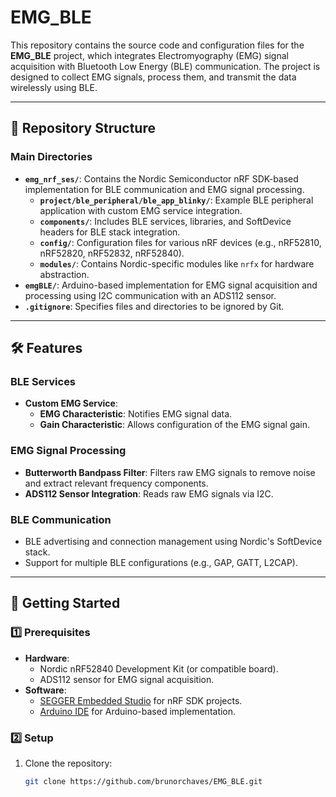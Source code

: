 # EMG_BLE

This repository contains the source code and configuration files for the **EMG_BLE** project, which integrates Electromyography (EMG) signal acquisition with Bluetooth Low Energy (BLE) communication. The project is designed to collect EMG signals, process them, and transmit the data wirelessly using BLE.

---

## 📂 Repository Structure

### **Main Directories**
- **`emg_nrf_ses/`**: Contains the Nordic Semiconductor nRF SDK-based implementation for BLE communication and EMG signal processing.
  - **`project/ble_peripheral/ble_app_blinky/`**: Example BLE peripheral application with custom EMG service integration.
  - **`components/`**: Includes BLE services, libraries, and SoftDevice headers for BLE stack integration.
  - **`config/`**: Configuration files for various nRF devices (e.g., nRF52810, nRF52820, nRF52832, nRF52840).
  - **`modules/`**: Contains Nordic-specific modules like `nrfx` for hardware abstraction.
- **`emgBLE/`**: Arduino-based implementation for EMG signal acquisition and processing using I2C communication with an ADS112 sensor.
- **`.gitignore`**: Specifies files and directories to be ignored by Git.

---

## 🛠 Features

### **BLE Services**
- **Custom EMG Service**:
  - **EMG Characteristic**: Notifies EMG signal data.
  - **Gain Characteristic**: Allows configuration of the EMG signal gain.

### **EMG Signal Processing**
- **Butterworth Bandpass Filter**: Filters raw EMG signals to remove noise and extract relevant frequency components.
- **ADS112 Sensor Integration**: Reads raw EMG signals via I2C.

### **BLE Communication**
- BLE advertising and connection management using Nordic's SoftDevice stack.
- Support for multiple BLE configurations (e.g., GAP, GATT, L2CAP).

---

## 🚀 Getting Started

### **1️⃣ Prerequisites**
- **Hardware**:
  - Nordic nRF52840 Development Kit (or compatible board).
  - ADS112 sensor for EMG signal acquisition.
- **Software**:
  - [SEGGER Embedded Studio](https://www.segger.com/products/development-tools/embedded-studio/) for nRF SDK projects.
  - [Arduino IDE](https://www.arduino.cc/en/software) for Arduino-based implementation.

### **2️⃣ Setup**
1. Clone the repository:
   ```bash
   git clone https://github.com/brunorchaves/EMG_BLE.git
